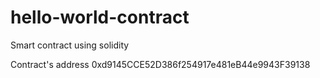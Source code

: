 # hello-world-contract
Smart contract using solidity


Contract's address
0xd9145CCE52D386f254917e481eB44e9943F39138
